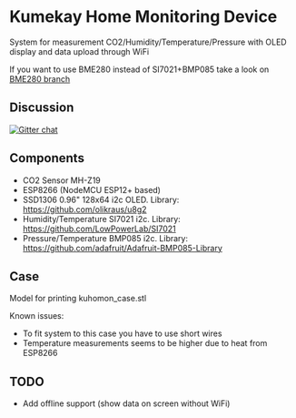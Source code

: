 # Kumekay Home Monitoring Device

System for measurement CO2/Humidity/Temperature/Pressure with OLED display and data upload through WiFi

If you want to use BME280 instead of SI7021+BMP085 take a look on [BME280 branch](https://github.com/pinya/kuhomon/tree/bme280)

## Discussion
[![Gitter chat](https://badges.gitter.im/kuhomon.png)](https://gitter.im/kuhomon)


## Components

- CO2 Sensor MH-Z19
- ESP8266 (NodeMCU ESP12+ based)
- SSD1306 0.96" 128x64 i2c OLED. Library: <https://github.com/olikraus/u8g2>
- Humidity/Temperature SI7021 i2c. Library: <https://github.com/LowPowerLab/SI7021>
- Pressure/Temperature BMP085 i2c. Library: <https://github.com/adafruit/Adafruit-BMP085-Library>

## Case

Model for printing kuhomon_case.stl

Known issues:
- To fit system to this case you have to use short wires
- Temperature measurements seems to be higher due to heat from ESP8266

## TODO
- Add offline support (show data on screen without WiFi)
